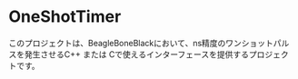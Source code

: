 # OneShotTimer
このプロジェクトは、BeagleBoneBlackにおいて、ns精度のワンショットパルスを発生させるC++ または Cで使えるインターフェースを提供するプロジェクトです。
